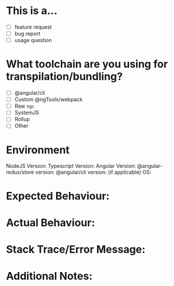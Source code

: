 # This is a...

* [ ] feature request
* [ ] bug report
* [ ] usage question

# What toolchain are you using for transpilation/bundling?

* [ ] @angular/cli
* [ ] Custom @ngTools/webpack
* [ ] Raw `ngc`
* [ ] SystemJS
* [ ] Rollup
* [ ] Other

# Environment

NodeJS Version:
Typescript Version:
Angular Version:
@angular-redux/store version:
@angular/cli version: (if applicable)
OS:

# Expected Behaviour:

# Actual Behaviour:

# Stack Trace/Error Message:

# Additional Notes:
